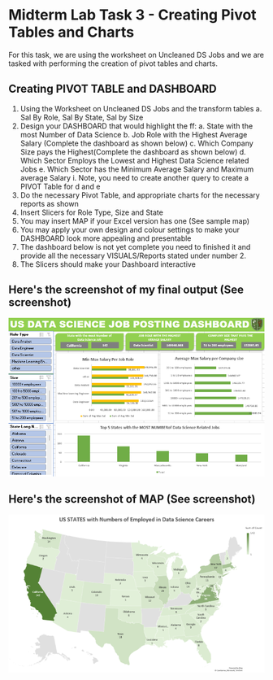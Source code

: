 # Midterm Lab Task 3 - Creating Pivot Tables and Charts
For this task, we are using the worksheet on Uncleaned DS Jobs and we are tasked with performing the creation of pivot tables and charts.
## Creating PIVOT TABLE and DASHBOARD
1. Using the Worksheet on Uncleaned DS Jobs and the transform tables
a. Sal By Role, Sal By State, Sal by Size
2. Design your DASHBOARD that would highlight the ff:
a. State with the most Number of Data Science
b. Job Role with the Highest Average Salary (Complete the dashboard as shown below)
c. Which Company Size pays the Highest(Complete the dashboard as shown below)
d. Which Sector Employs the Lowest and Highest Data Science related Jobs
e. Which Sector has the Minimum Average Salary and Maximum average Salary
i. Note, you need to create another query to create a PIVOT Table for d and e
3. Do the necessary Pivot Table, and appropriate charts for the necessary reports as shown
4. Insert Slicers for Role Type, Size and State
5. You may insert MAP if your Excel version has one (See sample map)
6. You may apply your own design and colour settings to make your DASHBOARD look more
appealing and presentable
7. The dashboard below is not yet complete you need to finished it and provide all the necessary
VISUALS/Reports stated under number 2.
8. The Slicers should make your Dashboard interactive
## Here's the screenshot of my final output (See screenshot)
![Sample Output](images/dashboard.png)
## Here's the screenshot of MAP (See screenshot)
![Sample Output](images/map.png)

